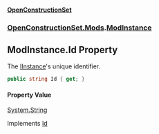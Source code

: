 #### [OpenConstructionSet](index.md 'index')
### [OpenConstructionSet.Mods](index.md#OpenConstructionSet_Mods 'OpenConstructionSet.Mods').[ModInstance](JIzdqVYB5Fwi0oO9xcHLVw.md 'OpenConstructionSet.Mods.ModInstance')
## ModInstance.Id Property
The [IInstance](iPF4C0hGFCtE+fnDX2Ag5w.md 'OpenConstructionSet.Data.IInstance')'s unique identifier.  
```csharp
public string Id { get; }
```
#### Property Value
[System.String](https://docs.microsoft.com/en-us/dotnet/api/System.String 'System.String')

Implements [Id](2fMHr11UHXgukZrrvGuZiw.md 'OpenConstructionSet.Data.IInstance.Id')  
